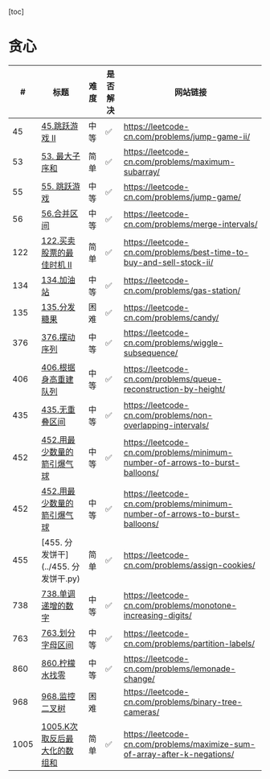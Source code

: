 [toc]

# 贪心

| #    | 标题                                                                | 难度 | 是否解决 | 网站链接                                                                     |
| ---- | ------------------------------------------------------------------- | ---- | -------- | ---------------------------------------------------------------------------- |
| 45   | [45.跳跃游戏 II](../45.跳跃游戏-ii.py)                              | 中等 | ✅        | https://leetcode-cn.com/problems/jump-game-ii/                               |
| 53   | [53. 最大子序和](../53.最大子序和.py)                               | 简单 | ✅        | https://leetcode-cn.com/problems/maximum-subarray/                           |
| 55   | [55. 跳跃游戏](../55.跳跃游戏.py)                                   | 中等 | ✅        | https://leetcode-cn.com/problems/jump-game/                                  |
| 56   | [56.合并区间](../56.合并区间.py)                                    | 中等 | ✅        | https://leetcode-cn.com/problems/merge-intervals/                            |
| 122  | [122.买卖股票的最佳时机 II](../122.买卖股票的最佳时机II.py)         | 简单 | ✅        | https://leetcode-cn.com/problems/best-time-to-buy-and-sell-stock-ii/         |
| 134  | [134.加油站](../134.加油站.py)                                      | 中等 | ✅        | https://leetcode-cn.com/problems/gas-station/                                |
| 135  | [135.分发糖果](../135.分发糖果.py)                                  | 困难 | ✅        | https://leetcode-cn.com/problems/candy/                                      |
| 376  | [376.摆动序列](../376.摆动序列.py)                                  | 中等 | ✅        | https://leetcode-cn.com/problems/wiggle-subsequence/                         |
| 406  | [406.根据身高重建队列](../406.根据身高重建队列.py)                  | 中等 | ✅        | https://leetcode-cn.com/problems/queue-reconstruction-by-height/             |
| 435  | [435.无重叠区间](../435.无重叠区间.py)                              | 中等 | ✅        | https://leetcode-cn.com/problems/non-overlapping-intervals/                  |
| 452  | [452.用最少数量的箭引爆气球](../452.用最少数量的箭引爆气球.py)      | 中等 | ✅        | https://leetcode-cn.com/problems/minimum-number-of-arrows-to-burst-balloons/ |
| 452  | [452.用最少数量的箭引爆气球](../452.用最少数量的箭引爆气球.py)      | 中等 | ✅        | https://leetcode-cn.com/problems/minimum-number-of-arrows-to-burst-balloons/ |
| 455  | [455. 分发饼干](../455. 分发饼干.py)                                | 简单 | ✅        | https://leetcode-cn.com/problems/assign-cookies/                             |
| 738  | [738.单调递增的数字](../738.单调递增的数字.py)                      | 中等 | ✅        | https://leetcode-cn.com/problems/monotone-increasing-digits/                 |
| 763  | [763.划分字母区间](../763.划分字母区间.py)                          | 中等 | ✅        | https://leetcode-cn.com/problems/partition-labels/                           |
| 860  | [860.柠檬水找零](../860.柠檬水找零.py)                              | 中等 | ✅        | https://leetcode-cn.com/problems/lemonade-change/                            |
| 968  | [968.监控二叉树](../968.监控二叉树.py)                              | 困难 |          | https://leetcode-cn.com/problems/binary-tree-cameras/                        |
| 1005 | [1005.K次取反后最大化的数组和](../1005.k-次取反后最大化的数组和.py) | 简单 | ✅        | https://leetcode-cn.com/problems/maximize-sum-of-array-after-k-negations/    |

